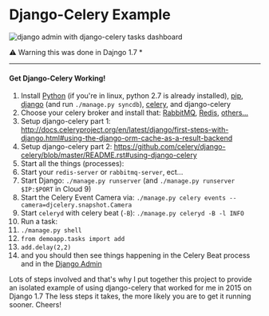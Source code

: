 # Django-Celery Example
![django admin with django-celery tasks dashboard](https://0839a63ecb79fafd04ced14c58bd0806808b39ce.googledrive.com/host/0B9LVk4xbDIJTYmZXS2p3RVo0OXM)

⚠ Warning this was done in Dajngo 1.7 * 
_ _ _

#### Get Django-Celery Working!
1. Install [Python](https://www.python.org/downloads/) (if you're in linux, python 2.7 is already installed), [pip](https://pip.pypa.io/en/latest/installing.html), [django](https://docs.djangoproject.com/en/1.8/topics/install/) (and run `./manage.py syncdb`), [celery](http://www.celeryproject.org/install/), and django-celery
2. Choose your celery broker and install that: [RabbitMQ](http://celery.readthedocs.org/en/latest/getting-started/brokers/rabbitmq.html), [Redis](http://celery.readthedocs.org/en/latest/getting-started/brokers/redis.html), [others...](http://celery.readthedocs.org/en/latest/getting-started/brokers/)
3. Setup django-celery part 1: http://docs.celeryproject.org/en/latest/django/first-steps-with-django.html#using-the-django-orm-cache-as-a-result-backend
4. Setup django-celery part 2: https://github.com/celery/django-celery/blob/master/README.rst#using-django-celery
4. Start all the things (processes):
4. Start your `redis-server` or `rabbitmq-server`, ect...
5. Start Django: `./manage.py runserver` (and `./manage.py runserver $IP:$PORT` in Cloud 9)
6. Start the Celery Event Camera via: `./manage.py celery events --camera=djcelery.snapshot.Camera` 
7. Start `celeryd` with celery beat (`-B`): `./manage.py celeryd -B -l INFO`  
8. Run a task:
9. `./manage.py shell`
10. `from demoapp.tasks import add`
11. `add.delay(2,2)`
12. and you should then see things happening in the Celery Beat process and in the [Django Admin](https://docs.djangoproject.com/en/1.8/ref/contrib/admin/)

Lots of steps involved and that's why I put together this project to provide an isolated example of using django-celery that worked for me in 2015 on Django 1.7
The less steps it takes, the more likely you are to get it running sooner. Cheers!  

